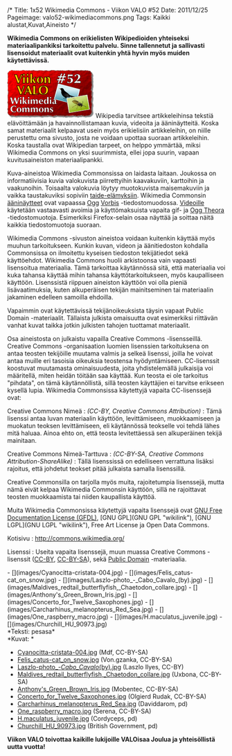 /*
Title: 1x52 Wikimedia Commons  - Viikon VALO #52
Date: 2011/12/25
Pageimage: valo52-wikimediacommons.png
Tags: Kaikki alustat,Kuvat,Aineisto
*/

**Wikimedia Commons on erikielisten Wikipedioiden yhteiseksi
materiaalipankiksi tarkoitettu palvelu. Sinne tallennetut ja sallivasti
lisensoidut materiaalit ovat kuitenkin yhtä hyvin myös muiden
käytettävissä.**

![](images/valo52-wikimediacommons.png "fig:valo52-wikimediacommons.png")
Wikipedia tarvitsee artikkeleihinsa tekstiä elävöittämään ja
havainnollistamaan kuvia, videoita ja ääninäytteitä. Koska samat
materiaalit kelpaavat usein myös erikielisiin artikkeleihin, on niille
perustettu oma sivusto, josta ne voidaan upottaa suoraan artikkeleihin.
Koska taustalla ovat Wikipedian tarpeet, on helppo ymmärtää, miksi
Wikimedia Commons on yksi suurimmista, ellei jopa suurin, vapaan
kuvitusaineiston materiaalipankki.

Kuva-aineistoa Wikimedia Commonsissa on laidasta laitaan. Joukossa on
informatiivisia kuvia valokuvista piirrettyihin kaavakuviin, karttoihin
ja vaakunoihin. Toisaalta valokuvia löytyy muotokuvista maisemakuviin ja
vaikka taustakuviksi sopiviin
[taide-elämyksiin](http://commons.wikimedia.org/wiki/Commons:Picture_of_the_Year).
Wikimedia Commonsin
[ääninäytteet](http://commons.wikimedia.org/wiki/Category:Sound) ovat
vapaassa [Ogg](http://fi.wikipedia.org/wiki/Ogg)
[Vorbis](http://fi.wikipedia.org/wiki/Vorbis) -tiedostomuodossa.
[Videoille](http://commons.wikimedia.org/wiki/Category:Videos) käytetään
vastaavasti avoimia ja käyttömaksuista vapaita gif- ja [Ogg
Theora](http://fi.wikipedia.org/wiki/Theora) -tiedostomuotoja.
Esimerkiksi Firefox-selain osaa näyttää ja soittaa näitä kaikkia
tiedostomuotoja suoraan.

Wikimedia Commons -sivuston aineistoa voidaan kuitenkin käyttää myös
muuhun tarkoitukseen. Kunkin kuvan, videon ja äänitiedoston kohdalla
Commonsissa on ilmoitettu kyseisen tiedoston tekijätiedot sekä
käyttöehdot. Wikimedia Commons huolii arkistoonsa vain vapaasti
lisensoitua materiaalia. Tämä tarkoittaa käytännössä sitä, että
materiaalia voi kuka tahansa käyttää mihin tahansa käyttötarkoitukseen,
myös kaupalliseen käyttöön. Lisenssistä riippuen aineiston käyttöön voi
olla pieniä lisävaatimuksia, kuten alkuperäisen tekijän mainitseminen
tai materiaalin jakaminen edelleen samoilla ehdoilla.

Vapaimmin ovat käytettävissä tekijänoikeuksista täysin vapaat Public
Domain -materiaalit. Tällaista julkista omaisuutta ovat esimerkiksi
riittävän vanhat kuvat taikka jotkin julkisten tahojen tuottamat
materiaalit.

Osa aineistosta on julkaistu vapailla Creative Commons -lisensseillä.
Creative Commons -organisaation luomien lisenssien tarkoituksena on
antaa teosten tekijöille muutama valmis ja selkeä lisenssi, joilla he
voivat antaa muille eri tasoisia oikeuksia teostensa hyödyntämiseen.
CC-lisenssit koostuvat muutamasta ominaisuudesta, joita yhdistelemällä
julkaisija voi määritellä, miten heidän töitään saa käyttää. Kun teosta
ei ole tarkoitus "pihdata", on tämä käytännöllistä, sillä teosten
käyttäjien ei tarvitse erikseen kysellä lupia. Wikimedia Commonsissa
käytettyjä vapaita CC-lisenssejä ovat:

Creative Commons Nimeä
:   *(CC-BY, Creative Commons Attribution)*
:   Tämä lisenssi antaa luvan materiaalin käyttöön, levittämiseen,
    muokkaamiseen ja muokatun teoksen levittämiseen, eli käytännössä
    teokselle voi tehdä lähes mitä haluaa. Ainoa ehto on, että teosta
    levitettäessä sen alkuperäinen tekijä mainitaan.

Creative Commons Nimeä-Tarttuva
:   *(CC-BY-SA, Creative Commons Attribution-ShareAlike)*
:   Tällä lisenssissä on edelliseen verrattuna lisäksi rajoitus, että
    johdetut teokset pitää julkaista samalla lisenssillä.

Creative Commonsilla on tarjolla myös muita, rajoitetumpia lisenssejä,
mutta nämä eivät kelpaa Wikimedia Commonsin käyttöön, sillä ne
rajoittavat teosten muokkaamista tai niiden kaupallista käyttöä.

Muita Wikimedia Commonsissa käytettyjä vapaita lisenssejä ovat [GNU Free
Documentation License
(GFDL)](http://en.wikipedia.org/wiki/en:GNU_Free_Documentation_License),
[GNU GPL](GNU GPL "wikilink"), [GNU LGPL](GNU LGPL "wikilink"), Free Art
License ja Open Data Commons.

Kotisivu
:   <http://commons.wikimedia.org/>

Lisenssi
:   Useita vapaita lisenssejä, muun muassa Creative Commons -lisenssit
    ([CC-BY](http://creativecommons.org/licenses/by/2.0/deed.en),
    [CC-BY-SA](http://creativecommons.org/licenses/by-sa/3.0/deed.en)),
    sekä [Public Domain](http://en.wikipedia.org/wiki/en:public_domain)
    -materiaalia.

<div class="psgallery" markdown="1">
-   [](images/Cyanocitta-cristata-004.jpg)
-   [](images/Felis_catus-cat_on_snow.jpg)
-   [](images/Laszlo-photo_-_Cabo_Cavalo_(by).jpg)
-   [](images/Maldives_redtail_butterflyfish,_Chaetodon_collare.jpg)
-   [](images/Anthony's_Green_Brown_Iris.jpg)
-   [](images/Concerto_for_Twelve_Saxophones.jpg)
-   [](images/Carcharhinus_melanopterus_Red_Sea.jpg)
-   [](images/One_raspberry_macro.jpg)
-   [](images/H.maculatus_juvenile.jpg)
-   [](images/Churchill_HU_90973.jpg)

</div>
*Teksti: pesasa* <br />
*Kuvat: <http://commons.wikimedia.org/>*

-   [Cyanocitta-cristata-004.jpg](http://commons.wikimedia.org/wiki/File:Cyanocitta-cristata-004.jpg)
    (Mdf, CC-BY-SA)
-   [Felis_catus-cat_on_snow.jpg](http://commons.wikimedia.org/wiki/File:Felis_catus-cat_on_snow.jpg)
    (Von.gzanka, CC-BY-SA)
-   [Laszlo-photo_-_Cabo_Cavalo_(by).jpg](http://commons.wikimedia.org/wiki/File:Laszlo-photo_-_Cabo_Cavalo_(by).jpg)
    (Laszlo Ilyes, CC-BY)
-   [Maldives_redtail_butterflyfish,_Chaetodon_collare.jpg](http://commons.wikimedia.org/wiki/File:Maldives_redtail_butterflyfish,_Chaetodon_collare.jpg)
    (Uxbona, CC-BY-SA)
-   [Anthony's_Green_Brown_Iris.jpg](http://commons.wikimedia.org/wiki/File:Anthony%27s_Green_Brown_Iris.jpg)
    (Mobentec, CC-BY-SA)
-   [Concerto_for_Twelve_Saxophones.jpg](http://commons.wikimedia.org/wiki/File:Concerto_for_Twelve_Saxophones.jpg)
    (Olgierd Rudak, CC-BY-SA)
-   [Carcharhinus_melanopterus_Red_Sea.jpg](http://commons.wikimedia.org/wiki/File:Carcharhinus_melanopterus_Red_Sea.jpg)
    (Daviddarom, pd)
-   [One_raspberry_macro.jpg](http://commons.wikimedia.org/wiki/File:One_raspberry_macro.jpg)
    (Serena, CC-BY-SA)
-   [H.maculatus_juvenile.jpg](http://commons.wikimedia.org/wiki/File:H.maculatus_juvenile.jpg)
    (Cordyceps, pd)
-   [Churchill_HU_90973.jpg](http://commons.wikimedia.org/wiki/File:Churchill_HU_90973.jpg)
    (British Government, pd)

**Viikon VALO toivottaa kaikille lukijoille VALOisaa Joulua ja
yhteisöllistä uutta vuotta!**
